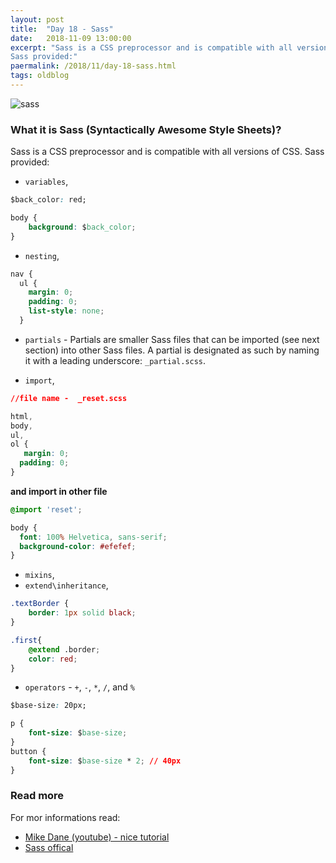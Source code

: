 ```yaml
---
layout: post
title:  "Day 18 - Sass"
date:   2018-11-09 13:00:00
excerpt: "Sass is a CSS preprocessor and is compatible with all versions of CSS. 
Sass provided:"
paermalink: /2018/11/day-18-sass.html
tags: oldblog
--- 
```


![sass](/assets/posts/media/sass.png)

### What it is Sass (Syntactically Awesome Style Sheets)? 

Sass is a CSS preprocessor and is compatible with all versions of CSS. 
Sass provided:

- `variables`,

```css
$back_color: red;

body {
    background: $back_color;
}
```

- `nesting`,

```css
nav {
  ul {
    margin: 0;
    padding: 0;
    list-style: none;
  }
```

- `partials` - Partials are smaller Sass files that can be imported (see next section) into other Sass files. A partial is designated as such by naming it with a leading underscore: `_partial.scss`.

- `import`,

```css
//file name -  _reset.scss

html,
body,
ul,
ol {
   margin: 0;
  padding: 0;
}
```

**and import in other file**

```css
@import 'reset';

body {
  font: 100% Helvetica, sans-serif;
  background-color: #efefef;
}
```

- `mixins`,
- `extend\inheritance`,

```css
.textBorder {
    border: 1px solid black;
}

.first{
    @extend .border;
    color: red;
}
```

- `operators` - `+`, `-`, `*`, `/`, and `%`

```css
$base-size: 20px;

p {
    font-size: $base-size;
}
button {
    font-size: $base-size * 2; // 40px
}
```

### Read more

For mor informations read:

- [Mike Dane (youtube) - nice tutorial](https://www.youtube.com/watch?v=oq3cmfdleME&list=PLLAZ4kZ9dFpOMcA70cU3gZZAXeCR9CNS9)
- [Sass offical](http://sass-lang.com/guide)
